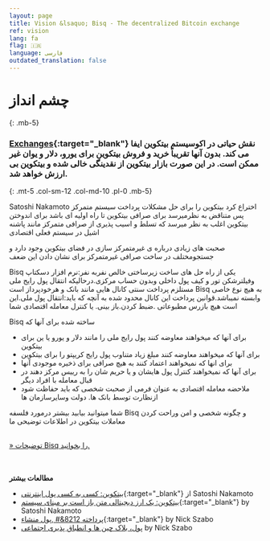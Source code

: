 ```yaml
---
layout: page
title: Vision &lsaquo; Bisq - The decentralized Bitcoin exchange
ref: vision
lang: fa
flag: 🇮🇷
language: فارسی
outdated_translation: false
---
```

# چشم انداز
{: .mb-5}

### [Exchanges](https://en.wikipedia.org/wiki/Bitcoin_exchange#List_of_Bitcoin_Exchanges){:target="_blank"} نقش حیاتی در اکوسیستم بیتکوین ایفا می کند. بدون آنها تقریباً خرید و فروش بیتکوین برای یورو، دلار و یوان غیر ممکن است. در این صورت بازار بیتکوین از نقدینگی خالی شده و بیتکوین بی ارزش خواهد شد.
{: .mt-5 .col-sm-12 .col-md-10 .pl-0 .mb-5}



<div class="row mb-sm-4 mb-md-0 col-sm-12 col-md-8">

<p>Satoshi Nakamoto اختراع کرد بیتکوین را برای حل مشکلات پرداخت سیستم متمرکز پس متناقض به نظرمیرسد برای صرافی بیتکوین تا راه اولیه ای باشد برای اندوختن بیتکوین اغلب به نظر میرسد که تسلط و اسیب پذیری  از صرافی متمرکز  مانند پاشنه اشیل در سیستم فعلی اقتصادی</p>

<p>صحبت های زیادی درباره ی غیرمتمرکز سازی در فضای بیتکوین وجود دارد و جستجومختلف در ساخت صرافی غیرمتمرکز برای نشان دادن این ضعف</p>

<p>Bisq یکی از راه حل های ساخت زیرساختی خالص نفربه نفر:نرم افزار دسکتاپ وفیلترشکن تور و کیف پول داخلی وبدون حساب مرکزی.درحالیکه انتقال پول رایج ملی مستلزم پرداخت سنتی کانال هایی مانند بانک و هرخودپرداز است Bisq به هیچ نوع خاصی وابسته نمیباشد.قوانین  پرداخت این کانال محدود شده به آنچه که باید:انتقال پول ملی.این است هیچ بازرس مطبوعاتی .ضبط کردن.باز بینی. یا کنترل معامله اقتصادی شما </p>

<p>Bisq ساخته شده برای آنها که</p>

<ul>
 <li>برای آنها که میخواهند معاوضه کنند پول رایج ملی را مانند دلار و یورو یا ین برای بیتکوین</li>
 <li>برای آنها که میخواهند معاوضه کنند مبلغ زیاد متناوب پول رایج کریپتو را برای بیتکوین</li>
 <li> برای انها که نمیخواهند اعتماد کنند به هیچ صرافی برای ذخیره موجودی آنها</li>
 <li>برای آنها که نمیخواهند کنترل پول هایشان و یا حریم شان را به رییس مرکز دهند در قبال معامله با افراد دیگر</li>
 <li>ملاحضه معامله اقتصادی به عنوان فرمی از صحبت شخصی که باید حفاظت شود ازنظارت توسط بانک ها. دولت وسایرسازمان ها</li>
</ul>

<p>شما میتوانید بیابید بیشتر درمورد فلسفه Bisq و چگونه شخصی و امن وراحت کردن معاملات بیتکوین در اطلاعات توضیحی ما</p>

<p><br>
<a href="https://docs.bisq.network/intro.html" target="_blank" rel="noopener">» توضیحات Bisq را بخوانید.</a></p>

</div>




<br><br>
**مطالعات بیشتر**

 - [بیتکوین: کسی به کسی پول اینترنتی](https://bitcoin.org/bitcoin.pdf){:target="_blank"} از Satoshi Nakamoto
 - [بیتکوین: یک ارز دیجیتالی متن باز است بر مبنای سیستم](http://p2pfoundation.ning.com/forum/topics/bitcoin-open-source){:target="_blank"} by Satoshi Nakamoto
 - [پرداخته 8212&# ,پول منشاء](http://web.archive.org/web/20160921140955/http://szabo.best.vwh.net/shell.html){:target="_blank"} by Nick Szabo
 - [پول، بلاک چین ها و انطباق پذیری اجتماعی](http://unenumerated.blogspot.com/2017/02/money-blockchains-and-social-scalability.html) by Nick Szabo
